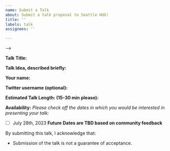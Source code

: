 ```yaml
---
name: Submit a Talk
about: Submit a talk proposal to Seattle HUG!
title: ''
labels: talk
assignees: ''

---
```


-->

**Talk Title:**

**Talk Idea, described briefly:**

**Your name:**

**Twitter username (optional):**

**Estimated Talk Length: (15-30 min please):**

**Availability:**
_Please check off the dates in which you would be interested in presenting your talk:_

- [ ] July 28th, 2023
**Future Dates are TBD based on community feedback** 

By submitting this talk, I acknowledge that:

- Submission of the talk is not a guarantee of acceptance.
